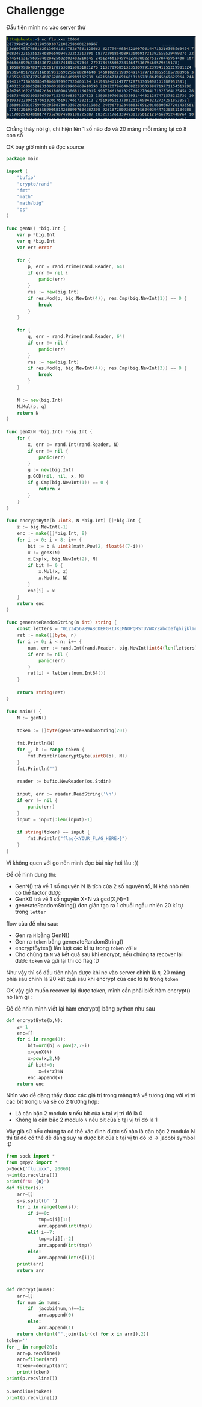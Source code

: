 # Challengge

Đầu tiên mình nc vào server thử 

![](https://github.com/lttn1204/CTF/blob/main/2021/Hack.lu/image/p1.png)

Chẳng tháy nói gì, chỉ hiện lên 1 số nào đó và 20 mảng mỗi mảng lại có 8 con số 

OK báy giờ mình sẽ đọc source

``` go
package main

import (
	"bufio"
	"crypto/rand"
	"fmt"
	"math"
	"math/big"
	"os"
)

func genN() *big.Int {
	var p *big.Int
	var q *big.Int
	var err error

	for {
		p, err = rand.Prime(rand.Reader, 64)
		if err != nil {
			panic(err)
		}
		res := new(big.Int)
		if res.Mod(p, big.NewInt(4)); res.Cmp(big.NewInt(1)) == 0 {
			break
		}
	}

	for {
		q, err = rand.Prime(rand.Reader, 64)
		if err != nil {
			panic(err)
		}
		res := new(big.Int)
		if res.Mod(q, big.NewInt(4)); res.Cmp(big.NewInt(3)) == 0 {
			break
		}
	}

	N := new(big.Int)
	N.Mul(p, q)
	return N
}

func genX(N *big.Int) *big.Int {
	for {
		x, err := rand.Int(rand.Reader, N)
		if err != nil {
			panic(err)
		}
		g := new(big.Int)
		g.GCD(nil, nil, x, N)
		if g.Cmp(big.NewInt(1)) == 0 {
			return x
		}
	}
}

func encryptByte(b uint8, N *big.Int) []*big.Int {
	z := big.NewInt(-1)
	enc := make([]*big.Int, 8)
	for i := 0; i < 8; i++ {
		bit := b & uint8(math.Pow(2, float64(7-i)))
		x := genX(N)
		x.Exp(x, big.NewInt(2), N)
		if bit != 0 {
			x.Mul(x, z)
			x.Mod(x, N)
		}
		enc[i] = x
	}
	return enc
}

func generateRandomString(n int) string {
	const letters = "0123456789ABCDEFGHIJKLMNOPQRSTUVWXYZabcdefghijklmnopqrstuvwxyz-"
	ret := make([]byte, n)
	for i := 0; i < n; i++ {
		num, err := rand.Int(rand.Reader, big.NewInt(int64(len(letters))))
		if err != nil {
			panic(err)
		}
		ret[i] = letters[num.Int64()]
	}

	return string(ret)
}

func main() {
	N := genN()

	token := []byte(generateRandomString(20))

	fmt.Println(N)
	for _, b := range token {
		fmt.Println(encryptByte(uint8(b), N))
	}
	fmt.Println("")

	reader := bufio.NewReader(os.Stdin)

	input, err := reader.ReadString('\n')
	if err != nil {
		panic(err)
	}
	input = input[:len(input)-1]

	if string(token) == input {
		fmt.Println("flag{<YOUR_FLAG_HERE>}")
	}
}
```

Vì không quen với go nên mình đọc bài này hơi lâu :((

Để dễ hình dung thì:
* GenN() trả về 1 số nguyên N là tích của 2 số nguyên tố, N khá nhỏ nên có thể factor được
* GenX() trả về 1 số nguyên X<N và gcd(X,N)=1
* generateRandomString() đơn giản tạo ra 1 chuỗi ngẫu nhiên 20 kí tự trong ```letter```

flow của đề như sau: 
* Gen ra ```N``` bằng GenN()
* Gen ra ```token``` bằng generateRandomString()
* encryptBytes()  lần lượt các kí tự trong ```token``` với ```N```
* Cho chúng ta ```N``` và kết quả sau khi encrypt, nếu chúng ta recover lại được ```token``` và gửi lại thì có flag :D

Như vậy thì số đầu tiên nhận được khi nc vào server chính là ```N```, 20 mảng phía sau chính là 20 két quả sau khi encrypt của các kí tự trong ```token```

OK vậy giờ muốn recover lại được token, mình cần phải biết hàm encrypt() nó làm gì :

Để dễ nhìn mình viết lại hàm encrypt() bằng python như sau

``` py
def encryptByte(b,N):
	z=-1
	enc=[]
	for i in range(8):
		bit=ord(b) & pow(2,7-i)
		x=genX(N)
		x=pow(x,2,N)
		if bit!=0:
			x=(x*z)%N
		enc.append(x)
	return enc
```

Nhìn vào dễ dàng thấy được các giá trị trong mảng trả về tương ứng với vị trí các bit trong ```b``` và sẽ có 2 trường hợp:
* Là căn bậc 2 modulo ```N``` nếu bit của ```b``` tại vị trí đó là 0
* Không là căn bặc 2 modulo ```N``` nếu bit của ```b``` tại vị trí đó là 1

Vậy giả sử nếu chúng ta có thể xác đinh được số nào là căn bậc 2 modulo N thì từ đó có thể dễ dàng suy ra được bit của ```b``` tại vị trí đó :d -> jacobi symbol :D

``` py
from sock import *
from gmpy2 import *
p=Sock('flu.xxx', 20060)
n=int(p.recvline())
print(f"N: {n}")
def filter(s):
	arr=[]
	s=s.split(b' ')
	for i in range(len(s)):
		if i==0:
			tmp=s[i][1:]
			arr.append(int(tmp))
		elif i==7:
			tmp=s[i][:-2]
			arr.append(int(tmp))
		else:
			arr.append(int(s[i]))
	print(arr)
	return arr
	

def decrypt(nums):
	arr=[]
	for num in nums:
		if  jacobi(num,n)==1:
			arr.append(0)
		else:
			arr.append(1)
	return chr(int("".join([str(x) for x in arr]),2))	
token=''
for _ in range(20):
	arr=p.recvline()
	arr=filter(arr)
	token+=decrypt(arr)
	print(token)
print(p.recvline())

p.sendline(token)
print(p.recvline())

```




